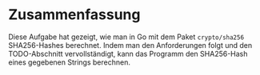 # Zusammenfassung

Diese Aufgabe hat gezeigt, wie man in Go mit dem Paket `crypto/sha256` SHA256-Hashes berechnet. Indem man den Anforderungen folgt und den TODO-Abschnitt vervollständigt, kann das Programm den SHA256-Hash eines gegebenen Strings berechnen.
